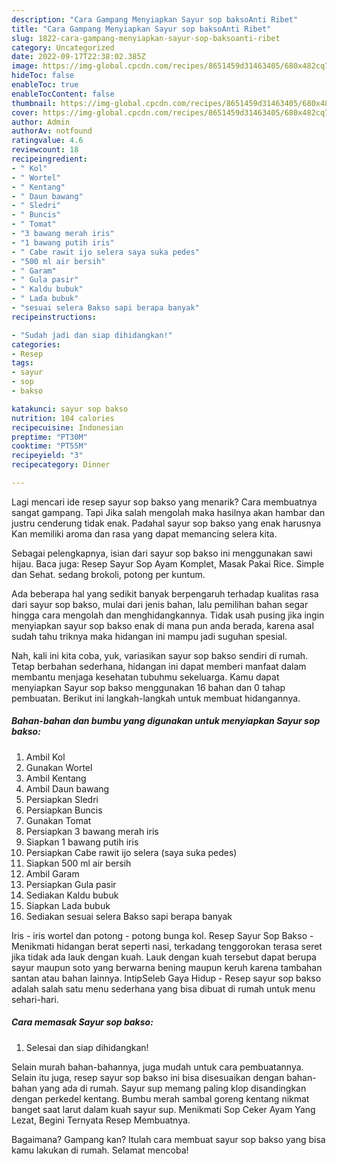 ```yaml
---
description: "Cara Gampang Menyiapkan Sayur sop baksoAnti Ribet"
title: "Cara Gampang Menyiapkan Sayur sop baksoAnti Ribet"
slug: 1822-cara-gampang-menyiapkan-sayur-sop-baksoanti-ribet
category: Uncategorized
date: 2022-09-17T22:38:02.385Z
image: https://img-global.cpcdn.com/recipes/8651459d31463405/680x482cq70/sayur-sop-bakso-foto-resep-utama.jpg
hideToc: false
enableToc: true
enableTocContent: false
thumbnail: https://img-global.cpcdn.com/recipes/8651459d31463405/680x482cq70/sayur-sop-bakso-foto-resep-utama.jpg
cover: https://img-global.cpcdn.com/recipes/8651459d31463405/680x482cq70/sayur-sop-bakso-foto-resep-utama.jpg
author: Admin
authorAv: notfound
ratingvalue: 4.6
reviewcount: 18
recipeingredient:
- " Kol"
- " Wortel"
- " Kentang"
- " Daun bawang"
- " Sledri"
- " Buncis"
- " Tomat"
- "3 bawang merah iris"
- "1 bawang putih iris"
- " Cabe rawit ijo selera saya suka pedes"
- "500 ml air bersih"
- " Garam"
- " Gula pasir"
- " Kaldu bubuk"
- " Lada bubuk"
- "sesuai selera Bakso sapi berapa banyak"
recipeinstructions:

- "Sudah jadi dan siap dihidangkan!"
categories:
- Resep
tags:
- sayur
- sop
- bakso

katakunci: sayur sop bakso 
nutrition: 104 calories
recipecuisine: Indonesian
preptime: "PT30M"
cooktime: "PT55M"
recipeyield: "3"
recipecategory: Dinner

---
```



Lagi mencari ide resep sayur sop bakso yang menarik? Cara membuatnya sangat gampang. Tapi Jika salah mengolah maka hasilnya akan hambar dan justru cenderung tidak enak. Padahal sayur sop bakso yang enak harusnya Kan memiliki aroma dan rasa yang dapat memancing selera kita.


Sebagai pelengkapnya, isian dari sayur sop bakso ini menggunakan sawi hijau. Baca juga: Resep Sayur Sop Ayam Komplet, Masak Pakai Rice. Simple dan Sehat. sedang brokoli, potong per kuntum.

Ada beberapa hal yang sedikit banyak berpengaruh terhadap kualitas rasa dari sayur sop bakso, mulai dari jenis bahan, lalu pemilihan bahan segar hingga cara mengolah dan menghidangkannya. Tidak usah pusing jika ingin menyiapkan sayur sop bakso enak di mana pun anda berada, karena asal sudah tahu triknya maka hidangan ini mampu jadi suguhan spesial.


Nah, kali ini kita coba, yuk, variasikan sayur sop bakso sendiri di rumah. Tetap berbahan sederhana, hidangan ini dapat memberi manfaat dalam membantu menjaga kesehatan tubuhmu sekeluarga. Kamu dapat menyiapkan Sayur sop bakso menggunakan 16 bahan dan 0 tahap pembuatan. Berikut ini langkah-langkah untuk membuat hidangannya.

<!--inarticleads1-->

##### Bahan-bahan dan bumbu yang digunakan untuk menyiapkan Sayur sop bakso:

1. Ambil  Kol
1. Gunakan  Wortel
1. Ambil  Kentang
1. Ambil  Daun bawang
1. Persiapkan  Sledri
1. Persiapkan  Buncis
1. Gunakan  Tomat
1. Persiapkan 3 bawang merah iris
1. Siapkan 1 bawang putih iris
1. Persiapkan  Cabe rawit ijo selera (saya suka pedes)
1. Siapkan 500 ml air bersih
1. Ambil  Garam
1. Persiapkan  Gula pasir
1. Sediakan  Kaldu bubuk
1. Siapkan  Lada bubuk
1. Sediakan sesuai selera Bakso sapi berapa banyak


Iris - iris wortel dan potong - potong bunga kol. Resep Sayur Sop Bakso - Menikmati hidangan berat seperti nasi, terkadang tenggorokan terasa seret jika tidak ada lauk dengan kuah. Lauk dengan kuah tersebut dapat berupa sayur maupun soto yang berwarna bening maupun keruh karena tambahan santan atau bahan lainnya. IntipSeleb Gaya Hidup - Resep sayur sop bakso adalah salah satu menu sederhana yang bisa dibuat di rumah untuk menu sehari-hari. 

<!--inarticleads2-->

##### Cara memasak Sayur sop bakso:


1. Selesai dan siap dihidangkan!

Selain murah bahan-bahannya, juga mudah untuk cara pembuatannya. Selain itu juga, resep sayur sop bakso ini bisa disesuaikan dengan bahan-bahan yang ada di rumah. Sayur sup memang paling klop disandingkan dengan perkedel kentang. Bumbu merah sambal goreng kentang nikmat banget saat larut dalam kuah sayur sup. Menikmati Sop Ceker Ayam Yang Lezat, Begini Ternyata Resep Membuatnya. 

Bagaimana? Gampang kan? Itulah cara membuat sayur sop bakso yang bisa kamu lakukan di rumah. Selamat mencoba!
